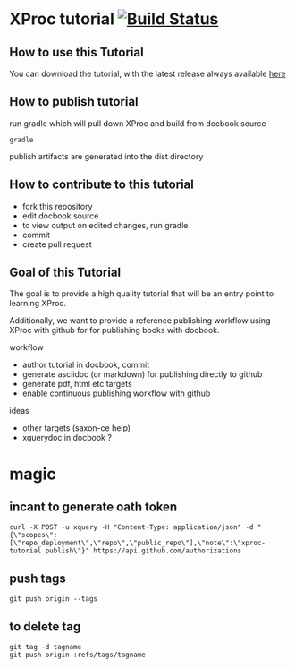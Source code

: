 # XProc tutorial [![Build Status](https://magnum.travis-ci.com/xquery/xproc-tutorial.svg?token=UNXhdYp7dYgp5Vyh8ZNz&branch=master)](https://magnum.travis-ci.com/xquery/xproc-tutorial)

## How to use this Tutorial

You can download the tutorial, with the latest release always available [here](https://github.com/xquery/xproc-tutorial/releases/latest)

## How to publish tutorial

run gradle which will pull down XProc and build from docbook source

```
gradle
```

publish artifacts are generated into the dist directory

## How to contribute to this tutorial

* fork this repository
* edit docbook source
* to view output on edited changes, run gradle
* commit
* create pull request

## Goal of this Tutorial

The goal is to provide a high quality tutorial that will be an entry point to learning XProc. 

Additionally, we want to provide a reference publishing workflow using XProc with github for for publishing books with docbook.

workflow
* author tutorial in docbook, commit
* generate asciidoc (or markdown) for publishing directly to github
* generate pdf, html etc targets 
* enable continuous publishing workflow with github

ideas
* other targets (saxon-ce help)
* xquerydoc in docbook ?

# magic

## incant to generate oath token
```
curl -X POST -u xquery -H "Content-Type: application/json" -d "{\"scopes\":[\"repo_deployment\",\"repo\",\"public_repo\"],\"note\":\"xproc-tutorial publish\"}" https://api.github.com/authorizations
```

## push tags
```
git push origin --tags
```

## to delete tag
```
git tag -d tagname
git push origin :refs/tags/tagname
```
